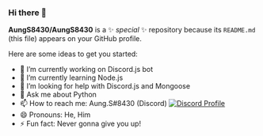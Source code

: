 ### Hi there 👋


**AungS8430/AungS8430** is a ✨ _special_ ✨ repository because its `README.md` (this file) appears on your GitHub profile.

Here are some ideas to get you started:

- 🔭 I’m currently working on Discord.js bot
- 🌱 I’m currently learning Node.js
- 🤔 I’m looking for help with Discord.js and Mongoose
- 💬 Ask me about Python
- 📫 How to reach me: Aung.S#8430 (Discord)
[![Discord Profile](https://discord.c99.nl/widget/theme-3/846010753542127647.png)](https://discord.com/users/877190769159589988)
- 😄 Pronouns: He, Him
- ⚡ Fun fact: Never gonna give you up!
